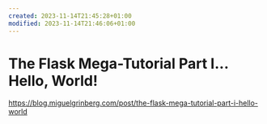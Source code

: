 ```yaml
---
created: 2023-11-14T21:45:28+01:00
modified: 2023-11-14T21:46:06+01:00
---
```


# The Flask Mega-Tutorial Part I... Hello, World!

https://blog.miguelgrinberg.com/post/the-flask-mega-tutorial-part-i-hello-world

